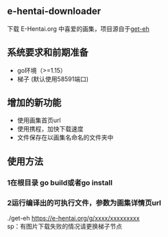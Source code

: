 ## e-hentai-downloader
下载 E-Hentai.org 中喜爱的画集，项目源自于[get-eh](https://github.com/shinraminagi/get-eh.git)
## 系统要求和前期准备
- go环境（>=1.15）
- 梯子 (默认使用58591端口)
## 增加的新功能
- 使用画集首页url
- 使用携程，加快下载速度
- 文件保存在以画集名命名的文件夹中
## 使用方法
### 1在根目录 go build或者go install
### 2运行编译出的可执行文件，参数为画集详情页url
./get-eh https://e-hentai.org/g/xxxx/xxxxxxxxx  
sp：有图片下载失败的情况请更换梯子节点
